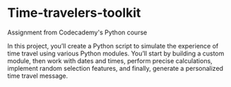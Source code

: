 # Time-travelers-toolkit
Assignment from Codecademy's Python course

In this project, you’ll create a Python script to simulate the experience of time travel using various Python modules. 
You’ll start by building a custom module, then work with dates and times, perform precise calculations, implement random selection features, and finally, generate a personalized time travel message.
